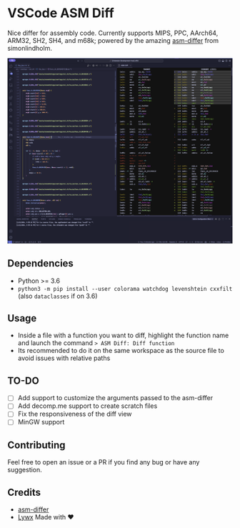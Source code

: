 # VSCode ASM Diff

Nice differ for assembly code. Currently supports MIPS, PPC, AArch64, ARM32, SH2, SH4, and m68k; powered by the amazing [asm-differ](https://github.com/simonlindholm/asm-differ) from simonlindholm.

![](./assets/screenshot.png)

## Dependencies

- Python >= 3.6
- `python3 -m pip install --user colorama watchdog levenshtein cxxfilt` (also `dataclasses` if on 3.6)

## Usage

* Inside a file with a function you want to diff, highlight the function name and launch the command `> ASM Diff: Diff function`
* Its recommended to do it on the same workspace as the source file to avoid issues with relative paths

## TO-DO

- [ ] Add support to customize the arguments passed to the asm-differ
- [ ] Add decomp.me support to create scratch files
- [ ] Fix the responsiveness of the diff view
- [ ] MinGW support

## Contributing

Feel free to open an issue or a PR if you find any bug or have any suggestion.

## Credits

- [asm-differ](https://github.com/simonlindholm/asm-differ)
- [Lywx](https://github.com/KiritoDv) Made with ❤️
